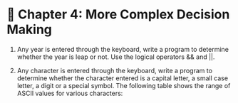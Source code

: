 # 📌 Chapter 4: More Complex Decision Making

1. Any year is entered through the keyboard, write a program to
determine whether the year is leap or not. Use the logical operators
&& and ||.

1. Any character is entered through the keyboard, write a program to
determine whether the character entered is a capital letter, a small
case letter, a digit or a special symbol.
The following table shows the range of ASCII values for various
characters:
